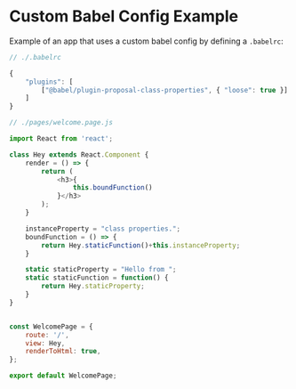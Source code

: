 <!---






    WARNING, READ THIS.
    This is a computed file. Do not edit.
    Instead, edit `/examples/babel/readme.template.md` and run `npm run docs` (or `yarn docs`).












    WARNING, READ THIS.
    This is a computed file. Do not edit.
    Instead, edit `/examples/babel/readme.template.md` and run `npm run docs` (or `yarn docs`).












    WARNING, READ THIS.
    This is a computed file. Do not edit.
    Instead, edit `/examples/babel/readme.template.md` and run `npm run docs` (or `yarn docs`).












    WARNING, READ THIS.
    This is a computed file. Do not edit.
    Instead, edit `/examples/babel/readme.template.md` and run `npm run docs` (or `yarn docs`).












    WARNING, READ THIS.
    This is a computed file. Do not edit.
    Instead, edit `/examples/babel/readme.template.md` and run `npm run docs` (or `yarn docs`).






-->

# Custom Babel Config Example

Example of an app that uses a custom babel config by defining a `.babelrc`:

~~~js
// ./.babelrc

{
    "plugins": [
        ["@babel/plugin-proposal-class-properties", { "loose": true }]
    ]
}
~~~

~~~js
// ./pages/welcome.page.js

import React from 'react';

class Hey extends React.Component {
    render = () => {
        return (
            <h3>{
                this.boundFunction()
            }</h3>
        );
    }

    instanceProperty = "class properties.";
    boundFunction = () => {
        return Hey.staticFunction()+this.instanceProperty;
    }

    static staticProperty = "Hello from ";
    static staticFunction = function() {
        return Hey.staticProperty;
    }
}


const WelcomePage = {
    route: '/',
    view: Hey,
    renderToHtml: true,
};

export default WelcomePage;
~~~

<!---






    WARNING, READ THIS.
    This is a computed file. Do not edit.
    Instead, edit `/examples/babel/readme.template.md` and run `npm run docs` (or `yarn docs`).












    WARNING, READ THIS.
    This is a computed file. Do not edit.
    Instead, edit `/examples/babel/readme.template.md` and run `npm run docs` (or `yarn docs`).












    WARNING, READ THIS.
    This is a computed file. Do not edit.
    Instead, edit `/examples/babel/readme.template.md` and run `npm run docs` (or `yarn docs`).












    WARNING, READ THIS.
    This is a computed file. Do not edit.
    Instead, edit `/examples/babel/readme.template.md` and run `npm run docs` (or `yarn docs`).












    WARNING, READ THIS.
    This is a computed file. Do not edit.
    Instead, edit `/examples/babel/readme.template.md` and run `npm run docs` (or `yarn docs`).






-->
